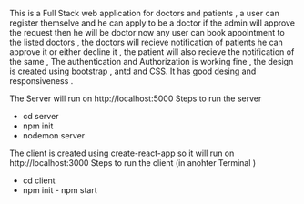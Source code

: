 This is a Full Stack web application for doctors and patients , a user can register themselve and he can apply to be a doctor if the admin will approve the request then he will be doctor now any user can book 
appointment to the listed doctors , the doctors will recieve notification of patients he can approve it or either decline it , the patient will also recieve the notification of the same , The authentication and 
Authorization is working fine , the design is created using bootstrap , antd and CSS. It has good desing and responsiveness .


The Server will run on http://localhost:5000
Steps to run the server
- cd server
- npm init
- nodemon server

  
The client is created using create-react-app so it will run on http://localhost:3000
Steps to run the client (in anohter Terminal )
- cd client
- npm init
- npm start
